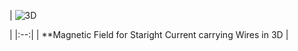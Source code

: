 
| ![3D](https://github.com/Riddhiman2005/Visualizing-the-Magnetic-Field-of-a-current-using-the-Biot-Savart-law-/assets/130882317/255a2944-4458-4b46-af0e-d9348987951b)

 | 
|:--:| 
| **Magnetic Field for Staright Current carrying Wires in 3D |
